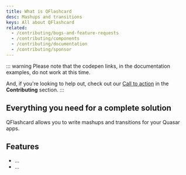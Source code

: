 ```yaml
---
title: What is QFlashcard
desc: Mashups and transitions
keys: All about QFlashcard
related:
  - /contributing/bugs-and-feature-requests
  - /contributing/components
  - /contributing/documentation
  - /contributing/sponsor
---
```

::: warning
Please note that the codepen links, in the documentation examples, do not work at this time.

And, if you're looking to help out, check out our [Call to action](/contributing/call-to-action) in the **Contributing** section.
:::

## Everything you need for a complete solution

QFlashcard allows you to write mashups and transitions for your Quasar apps.

## Features

- ...
- ...